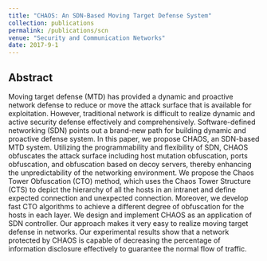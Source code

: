 ```yaml
---
title: "CHAOS: An SDN-Based Moving Target Defense System"
collection: publications
permalink: /publications/scn
venue: "Security and Communication Networks"
date: 2017-9-1
---
```


## Abstract
Moving target defense (MTD) has provided a dynamic and proactive network defense to reduce or move the attack surface that is available for exploitation. However, traditional network is difficult to realize dynamic and active security defense effectively and comprehensively. Software-defined networking (SDN) points out a brand-new path for building dynamic and proactive defense system. In this paper, we propose CHAOS, an SDN-based MTD system. Utilizing the programmability and flexibility of SDN, CHAOS obfuscates the attack surface including host mutation obfuscation, ports obfuscation, and obfuscation based on decoy servers, thereby enhancing the unpredictability of the networking environment. We propose the Chaos Tower Obfuscation (CTO) method, which uses the Chaos Tower Structure (CTS) to depict the hierarchy of all the hosts in an intranet and define expected connection and unexpected connection. Moreover, we develop fast CTO algorithms to achieve a different degree of obfuscation for the hosts in each layer. We design and implement CHAOS as an application of SDN controller. Our approach makes it very easy to realize moving target defense in networks. Our experimental results show that a network protected by CHAOS is capable of decreasing the percentage of information disclosure effectively to guarantee the normal flow of traffic.






